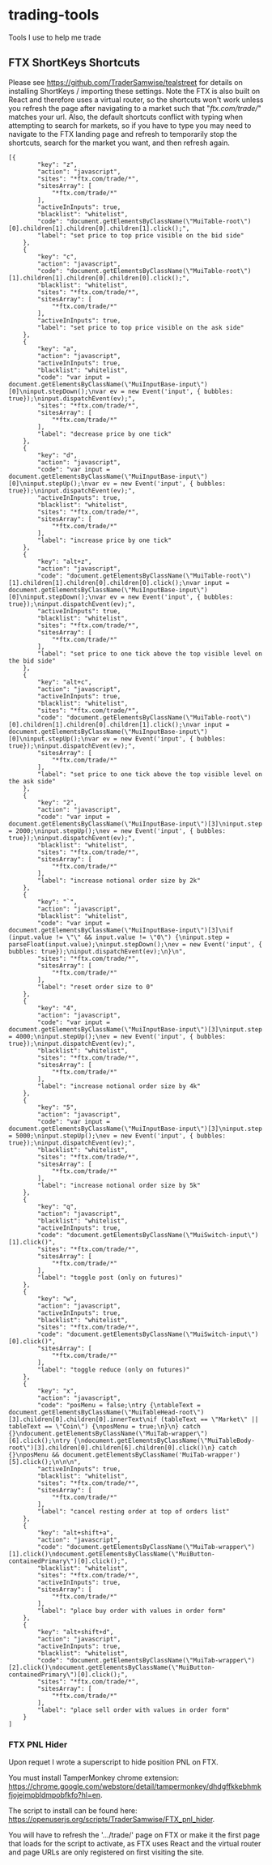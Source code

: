 # trading-tools
Tools I use to help me trade

## FTX ShortKeys Shortcuts

Please see https://github.com/TraderSamwise/tealstreet for details on installing ShortKeys / importing these settings. Note the FTX is also built on React and therefore uses a virtual router, so the shortcuts won't work unless you refresh the page after navigating to a market such that "*ftx.com/trade/*" matches your url. Also, the default shortcuts conflict with typing when attempting to search for markets, so if you have to type you may need to navigate to the FTX landing page and refresh to temporarily stop the shortcuts, search for the market you want, and then refresh again.

```
[{
		"key": "z",
		"action": "javascript",
		"sites": "*ftx.com/trade/*",
		"sitesArray": [
			"*ftx.com/trade/*"
		],
		"activeInInputs": true,
		"blacklist": "whitelist",
		"code": "document.getElementsByClassName(\"MuiTable-root\")[0].children[1].children[0].children[1].click();",
		"label": "set price to top price visible on the bid side"
	},
	{
		"key": "c",
		"action": "javascript",
		"code": "document.getElementsByClassName(\"MuiTable-root\")[1].children[1].children[0].children[0].click();",
		"blacklist": "whitelist",
		"sites": "*ftx.com/trade/*",
		"sitesArray": [
			"*ftx.com/trade/*"
		],
		"activeInInputs": true,
		"label": "set price to top price visible on the ask side"
	},
	{
		"key": "a",
		"action": "javascript",
		"activeInInputs": true,
		"blacklist": "whitelist",
		"code": "var input = document.getElementsByClassName(\"MuiInputBase-input\")[0]\ninput.stepDown();\nvar ev = new Event('input', { bubbles: true});\ninput.dispatchEvent(ev);",
		"sites": "*ftx.com/trade/*",
		"sitesArray": [
			"*ftx.com/trade/*"
		],
		"label": "decrease price by one tick"
	},
	{
		"key": "d",
		"action": "javascript",
		"code": "var input = document.getElementsByClassName(\"MuiInputBase-input\")[0]\ninput.stepUp();\nvar ev = new Event('input', { bubbles: true});\ninput.dispatchEvent(ev);",
		"activeInInputs": true,
		"blacklist": "whitelist",
		"sites": "*ftx.com/trade/*",
		"sitesArray": [
			"*ftx.com/trade/*"
		],
		"label": "increase price by one tick"
	},
	{
		"key": "alt+z",
		"action": "javascript",
		"code": "document.getElementsByClassName(\"MuiTable-root\")[1].children[1].children[0].children[0].click();\nvar input = document.getElementsByClassName(\"MuiInputBase-input\")[0]\ninput.stepDown();\nvar ev = new Event('input', { bubbles: true});\ninput.dispatchEvent(ev);",
		"activeInInputs": true,
		"blacklist": "whitelist",
		"sites": "*ftx.com/trade/*",
		"sitesArray": [
			"*ftx.com/trade/*"
		],
		"label": "set price to one tick above the top visible level on the bid side"
	},
	{
		"key": "alt+c",
		"action": "javascript",
		"activeInInputs": true,
		"blacklist": "whitelist",
		"sites": "*ftx.com/trade/*",
		"code": "document.getElementsByClassName(\"MuiTable-root\")[0].children[1].children[0].children[1].click();\nvar input = document.getElementsByClassName(\"MuiInputBase-input\")[0]\ninput.stepUp();\nvar ev = new Event('input', { bubbles: true});\ninput.dispatchEvent(ev);",
		"sitesArray": [
			"*ftx.com/trade/*"
		],
		"label": "set price to one tick above the top visible level on the ask side"
	},
	{
		"key": "2",
		"action": "javascript",
		"code": "var input = document.getElementsByClassName(\"MuiInputBase-input\")[3]\ninput.step = 2000;\ninput.stepUp();\nev = new Event('input', { bubbles: true});\ninput.dispatchEvent(ev);",
		"blacklist": "whitelist",
		"sites": "*ftx.com/trade/*",
		"sitesArray": [
			"*ftx.com/trade/*"
		],
		"label": "increase notional order size by 2k"
	},
	{
		"key": "`",
		"action": "javascript",
		"blacklist": "whitelist",
		"code": "var input = document.getElementsByClassName(\"MuiInputBase-input\")[3]\nif (input.value != \"\" && input.value != \"0\") {\ninput.step = parseFloat(input.value);\ninput.stepDown();\nev = new Event('input', { bubbles: true});\ninput.dispatchEvent(ev);\n}\n",
		"sites": "*ftx.com/trade/*",
		"sitesArray": [
			"*ftx.com/trade/*"
		],
		"label": "reset order size to 0"
	},
	{
		"key": "4",
		"action": "javascript",
		"code": "var input = document.getElementsByClassName(\"MuiInputBase-input\")[3]\ninput.step = 4000;\ninput.stepUp();\nev = new Event('input', { bubbles: true});\ninput.dispatchEvent(ev);",
		"blacklist": "whitelist",
		"sites": "*ftx.com/trade/*",
		"sitesArray": [
			"*ftx.com/trade/*"
		],
		"label": "increase notional order size by 4k"
	},
	{
		"key": "5",
		"action": "javascript",
		"code": "var input = document.getElementsByClassName(\"MuiInputBase-input\")[3]\ninput.step = 5000;\ninput.stepUp();\nev = new Event('input', { bubbles: true});\ninput.dispatchEvent(ev);",
		"blacklist": "whitelist",
		"sites": "*ftx.com/trade/*",
		"sitesArray": [
			"*ftx.com/trade/*"
		],
		"label": "increase notional order size by 5k"
	},
	{
		"key": "q",
		"action": "javascript",
		"blacklist": "whitelist",
		"activeInInputs": true,
		"code": "document.getElementsByClassName(\"MuiSwitch-input\")[1].click()",
		"sites": "*ftx.com/trade/*",
		"sitesArray": [
			"*ftx.com/trade/*"
		],
		"label": "toggle post (only on futures)"
	},
	{
		"key": "w",
		"action": "javascript",
		"activeInInputs": true,
		"blacklist": "whitelist",
		"sites": "*ftx.com/trade/*",
		"code": "document.getElementsByClassName(\"MuiSwitch-input\")[0].click()",
		"sitesArray": [
			"*ftx.com/trade/*"
		],
		"label": "toggle reduce (only on futures)"
	},
	{
		"key": "x",
		"action": "javascript",
		"code": "posMenu = false;\ntry {\ntableText = document.getElementsByClassName(\"MuiTableHead-root\")[3].children[0].children[0].innerText\nif (tableText == \"Market\" || tableText == \"Coin\") {\nposMenu = true;\n}\n} catch {}\ndocument.getElementsByClassName(\"MuiTab-wrapper\")[6].click();\ntry {\ndocument.getElementsByClassName(\"MuiTableBody-root\")[3].children[0].children[6].children[0].click()\n} catch {}\nposMenu && document.getElementsByClassName('MuiTab-wrapper')[5].click();\n\n\n",
		"activeInInputs": true,
		"blacklist": "whitelist",
		"sites": "*ftx.com/trade/*",
		"sitesArray": [
			"*ftx.com/trade/*"
		],
		"label": "cancel resting order at top of orders list"
	},
	{
		"key": "alt+shift+a",
		"action": "javascript",
		"code": "document.getElementsByClassName(\"MuiTab-wrapper\")[1].click()\ndocument.getElementsByClassName(\"MuiButton-containedPrimary\")[0].click();",
		"blacklist": "whitelist",
		"sites": "*ftx.com/trade/*",
		"activeInInputs": true,
		"sitesArray": [
			"*ftx.com/trade/*"
		],
		"label": "place buy order with values in order form"
	},
	{
		"key": "alt+shift+d",
		"action": "javascript",
		"activeInInputs": true,
		"blacklist": "whitelist",
		"code": "document.getElementsByClassName(\"MuiTab-wrapper\")[2].click()\ndocument.getElementsByClassName(\"MuiButton-containedPrimary\")[0].click();",
		"sites": "*ftx.com/trade/*",
		"sitesArray": [
			"*ftx.com/trade/*"
		],
		"label": "place sell order with values in order form"
	}
]
```

### FTX PNL Hider

Upon requet I wrote a superscript to hide position PNL on FTX. 

You must install TamperMonkey chrome extension: https://chrome.google.com/webstore/detail/tampermonkey/dhdgffkkebhmkfjojejmpbldmpobfkfo?hl=en. 

The script to install can be found here: https://openuserjs.org/scripts/TraderSamwise/FTX_pnl_hider.

You will have to refresh the '.../trade/' page on FTX or make it the first page that loads for the script to activate, as FTX uses React and the virtual router and page URLs are only registered on first visiting the site.
